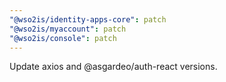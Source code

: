 ```yaml
---
"@wso2is/identity-apps-core": patch
"@wso2is/myaccount": patch
"@wso2is/console": patch
---
```


Update axios and @asgardeo/auth-react versions.
